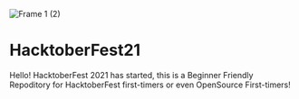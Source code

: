 ![Frame 1 (2)](https://user-images.githubusercontent.com/55616388/135486681-adf5d5e7-d03c-4352-8e0c-d33ca1bee931.jpg)


# HacktoberFest21

Hello! 
HacktoberFest 2021 has started, this is a Beginner Friendly Repoditory for HacktoberFest first-timers or even OpenSource First-timers!
